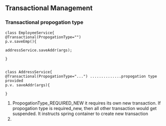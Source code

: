 ## Transactional Management

### Transactional propogation type
```
class EmployeeService{
@Transactional(PropogationType="")
p.v.saveEmp(){

addressService.saveAddr(args);

}


class AddressService{
@Transactional(PropogationType="...") ..............propogation type provided
p.v. saveAddr(args){

}
```
1. PropogationType_REQUIRED_NEW
          it requires its own new transaction. If propogation type is required_new, then all other transaction would get suspended. It instructs spring container to create new transaction 
2. 
